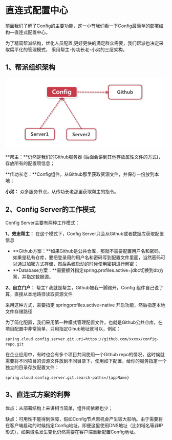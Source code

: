 # 直连式配置中心

前面我们了解了Config的主要功能，这一小节我们看一下Config最简单的部署结构—直连式配置中心。

为了精简帮派结构，优化人员配置,更好更快的满足群众需要，我们帮派也决定采取扁平化的管理模式，
采用帮主-传功长老-小弟的三层架构。

## 1、帮派组织架构

![输入图片说明](../img/04.png)

**帮主：**仍然是我们的Github服务器 (后面会讲到其他存放属性文件的方式)，存放所有的配置项信息；

**传功长老：**Config组件，从Github那里获取资源文件，并保存一份放到本地；

**小弟：** 众多服务节点，从传功长老那里获取帮主的指令。

## 2、Config Server的工作模式

Config Server主要有两种工作模式：

**1、效忠帮主：** 在这个模式下，Config Server只会从Github或者数据库获取配置信息

- **Github方案：**如果Github是公共仓库，那就不需要配置用户名和密码，如果是私有仓库，要把登录用的用户名和密码写到配置文件里面，当然密码可以通过加密方式存储，然后系统启动的时候使用密钥进行解密；
- **Database方案：**需要额外指定spring.profiles.active=jdbc切换到db方案，并指定数据源。

**2、自立门户：** 帮主? 我就是帮主，Github被我一脚踢开，Config 组件自己说了算，直接从本地路径读取资源文件

采用这种方式，需要指定 springprofiles.active=native 开启功能，然后指定本地文件存储路径

为了简化配置，我们采用第一种模式管理配置文件，也就是Github公共仓库，在项目配置中非常简单，只用指定Gihub地址就可以，例如：

```
spring.cloud.config.server.git.uri=https://github.com/xxxxx/config-repo.git
```

在企业应用中，有时也会有多个项目共同使用一个Github repo的情况，这时候就需要将不同项目的资源文件放到不同目录下，使用如下配置，给你的服务指定一个独立的目录存放配置文件：

```
spring.cloud.config.server.git.search-paths=/{appName}
```

## 3、直连式方案的利弊

优点：从部署结构上来讲相当简单，组件间依赖也少；

缺点：可用性不能得到保障，假如Config节点宕机会产生较大影响。由于需要将在客户端启动的时候指定Config地址，即便这里使用DNS地址（比如域名等非IP形式），如果域名发生变化仍然需要在客户端重新配置Config地址。